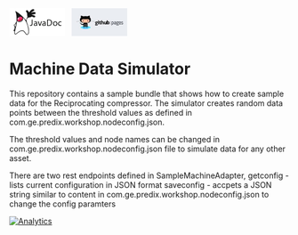 <a href="http://predixdev.github.io/predix-machine-template-adapter-simulator/javadocs/index.html" target="_blank" >
	<img height="50px" width="100px" src="images/javadoc.png" alt="view javadoc"></a>
&nbsp;
<a href="http://predixdev.github.io/predix-machine-template-adapter-simulator" target="_blank">
	<img height="50px" width="100px" src="images/pages.jpg" alt="view github pages">
</a>

# Machine Data Simulator

This repository contains a sample bundle that shows how to create sample data for the Reciprocating compressor. 
The simulator creates random data points between the threshold values as defined in com.ge.predix.workshop.nodeconfig.json. 

The threshold values and node names can be changed in com.ge.predix.workshop.nodeconfig.json file to simulate data for any other asset.

There are two rest endpoints defined in SampleMachineAdapter, 
	getconfig - lists current configuration in JSON format
	saveconfig - accpets a JSON string similar to content in com.ge.predix.workshop.nodeconfig.json to change the config paramters

[![Analytics](https://ga-beacon.appspot.com/UA-82773213-1/predix-machine-template-adapter-simulator/readme?pixel)](https://github.com/PredixDev)
